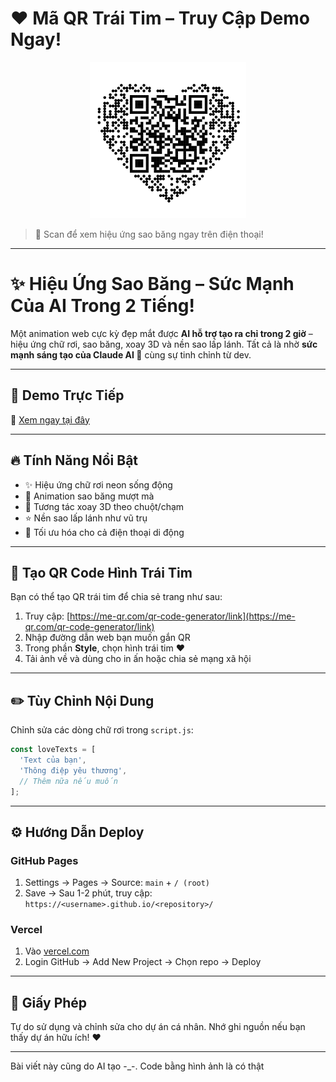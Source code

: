 # ❤️ Mã QR Trái Tim – Truy Cập Demo Ngay!

<p align="center">
  <a href="https://github.com/chinhvqbbl/Lam-Tro-Con-BO/blob/main/qrcode_211881377_0b109e0cd59181e059e4517d03ec7133.png">
    <img src="https://github.com/chinhvqbbl/Lam-Tro-Con-BO/blob/main/qrcode_211881377_0b109e0cd59181e059e4517d03ec7133.png?raw=true" alt="QR Demo" width="250" height="250"/>
  </a>
</p>

> 📱 Scan để xem hiệu ứng sao băng ngay trên điện thoại!

---

# ✨ Hiệu Ứng Sao Băng – Sức Mạnh Của AI Trong 2 Tiếng!

Một animation web cực kỳ đẹp mắt được **AI hỗ trợ tạo ra chỉ trong 2 giờ** – hiệu ứng chữ rơi, sao băng, xoay 3D và nền sao lấp lánh. Tất cả là nhờ **sức mạnh sáng tạo của Claude AI 💖** cùng sự tinh chỉnh từ dev.

---

## 🚀 Demo Trực Tiếp

🔗 [Xem ngay tại đây](https://chinhvqbbl.github.io/Lam-Tro-Con-BO/)

---

## 🔥 Tính Năng Nổi Bật

* ✨ Hiệu ứng chữ rơi neon sống động
* 🌠 Animation sao băng mượt mà
* 🌌 Tương tác xoay 3D theo chuột/chạm
* ⭐ Nền sao lấp lánh như vũ trụ
* 📱 Tối ưu hóa cho cả điện thoại di động

---

## 💖 Tạo QR Code Hình Trái Tim

Bạn có thể tạo QR trái tim để chia sẻ trang như sau:

1. Truy cập: [https://me-qr.com/qr-code-generator/link](https://me-qr.com/qr-code-generator/link)
2. Nhập đường dẫn web bạn muốn gắn QR
3. Trong phần **Style**, chọn hình trái tim ❤️
4. Tải ảnh về và dùng cho in ấn hoặc chia sẻ mạng xã hội

---

## ✏️ Tùy Chỉnh Nội Dung

Chỉnh sửa các dòng chữ rơi trong `script.js`:

```js
const loveTexts = [
  'Text của bạn',
  'Thông điệp yêu thương',
  // Thêm nữa nếu muốn
];
```

---

## ⚙️ Hướng Dẫn Deploy

### GitHub Pages

1. Settings → Pages → Source: `main` + `/ (root)`
2. Save → Sau 1-2 phút, truy cập:
   `https://<username>.github.io/<repository>/`

### Vercel

1. Vào [vercel.com](https://vercel.com)
2. Login GitHub → Add New Project → Chọn repo → Deploy

---

## 📄 Giấy Phép

Tự do sử dụng và chỉnh sửa cho dự án cá nhân. Nhớ ghi nguồn nếu bạn thấy dự án hữu ích! ❤️

---

Bài viết này cũng do AI tạo -_-. Code bằng hình ảnh là có thật
